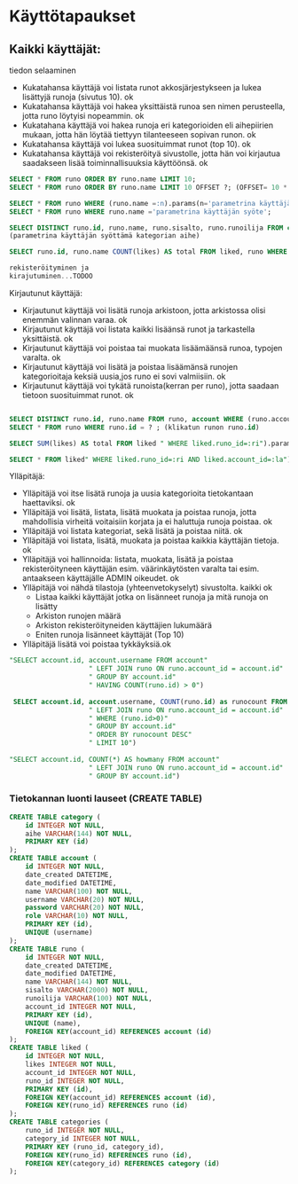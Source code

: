 # Käyttötapaukset

## Kaikki käyttäjät:  
tiedon selaaminen

- Kukatahansa käyttäjä voi  listata  runot akkosjärjestykseen ja lukea lisättyjä runoja (sivutus 10). ok
- Kukatahansa käyttäjä voi hakea yksittäistä runoa sen nimen perusteella, jotta runo löytyisi nopeammin. ok
- Kukatahana käyttäjä voi hakea runoja eri kategorioiden eli aihepiirien mukaan, jotta hän löytää tiettyyn tilanteeseen sopivan runon. ok
- Kukatahansa käyttäjä voi lukea suosituimmat runot (top 10). ok
- Kukatahansa käyttäjä voi rekisteröityä sivustolle, jotta hän voi kirjautua saadakseen lisää toiminnallisuuksia käyttöönsä. ok

```sql
SELECT * FROM runo ORDER BY runo.name LIMIT 10;
SELECT * FROM runo ORDER BY runo.name LIMIT 10 OFFSET ?; (OFFSET= 10 * page, annetaan parametrina)

SELECT * FROM runo WHERE (runo.name =:n).params(n='parametrina käyttäjän syöte'); 
SELECT * FROM runo WHERE runo.name ='parametrina käyttäjän syöte';

SELECT DISTINCT runo.id, runo.name, runo.sisalto, runo.runoilija FROM category, categories, runo WHERE runo.id=categories.runo_id AND categories.category_id=category.id AND category.aihe=:categ.params(categ='käyttäjän syöte')
(parametrina käyttäjän syöttämä kategorian aihe)

SELECT runo.id, runo.name COUNT(likes) AS total FROM liked, runo WHERE runo.id=liked.runo_id GROUP BY likes, runo.name, runo.id" ORDER BY total DESC LIMIT 10;

rekisteröityminen ja
kirajutuminen...TODOO
```

Kirjautunut käyttäjä:

- Kirjautunut käyttäjä voi lisätä runoja arkistoon, jotta arkistossa olisi enemmän valinnan varaa. ok
- Kirjautunut käyttäjä voi listata kaikki lisäänsä runot ja tarkastella yksittäistä. ok
- Kirjautunut käyttäjä voi poistaa tai muokata lisäämäänsä runoa, typojen varalta. ok
- Kirjautunut käyttäjä voi lisätä ja poistaa lisäämänsä runojen kategorioitaja keksiä uusia,jos runo ei sovi valmiisiin. ok
- Kirjautunut käyttäjä voi tykätä runoista(kerran per runo), jotta saadaan tietoon suosituimmat runot. ok


```sql

SELECT DISTINCT runo.id, runo.name FROM runo, account WHERE (runo.account_id =:u)").params(u=user.id);
SELECT * FROM runo WHERE runo.id = ? ; (klikatun runon runo.id)

SELECT SUM(likes) AS total FROM liked " WHERE liked.runo_id=:ri").params(ri=runo.id)     

SELECT * FROM liked" WHERE liked.runo_id=:ri AND liked.account_id=:la").params(ri=runo.id, la=user.id)                

```
Ylläpitäjä:

- Ylläpitäjä voi itse lisätä runoja ja uusia kategorioita tietokantaan haettaviksi. ok
- Ylläpitäjä voi lisätä, listata, lisätä muokata ja poistaa runoja, jotta mahdollisia virheitä voitaisiin korjata ja ei haluttuja runoja poistaa. ok
- Ylläpitäjä voi listata kategoriat, sekä lisätä ja poistaa niitä. ok
- Ylläpitäjä voi listata, lisätä, muokata ja poistaa kaikkia käyttäjän tietoja. ok
- Ylläpitäjä voi hallinnoida: listata, muokata, lisätä ja poistaa rekisteröityneen käyttäjän esim. väärinkäytösten varalta tai esim. antaakseen käyttäjälle ADMIN oikeudet. ok
- Ylläpitäjä voi nähdä tilastoja (yhteenvetokyselyt) sivustolta. kaikki ok
	- Listaa kaikki käyttäjät jotka on lisänneet runoja ja mitä runoja on lisätty
	- Arkiston runojen määrä 
	- Arkiston rekisteröityneiden käyttäjien lukumäärä
	- Eniten runoja lisänneet käyttäjät (Top 10) 
- Ylläpitäjä lisätä voi poistaa tykkäyksiä.ok



```sql
"SELECT account.id, account.username FROM account"
                    " LEFT JOIN runo ON runo.account_id = account.id"
                    " GROUP BY account.id"
                    " HAVING COUNT(runo.id) > 0")
		    
 SELECT account.id, account.username, COUNT(runo.id) as runocount FROM account"
                    " LEFT JOIN runo ON runo.account_id = account.id"
                    " WHERE (runo.id>0)"
                    " GROUP BY account.id"
                    " ORDER BY runocount DESC"
                    " LIMIT 10")
		    
"SELECT account.id, COUNT(*) AS howmany FROM account"
                    " LEFT JOIN runo ON runo.account_id = account.id"
                    " GROUP BY account.id")             

```

### Tietokannan luonti lauseet (CREATE TABLE)

```sql
CREATE TABLE category (
	id INTEGER NOT NULL, 
	aihe VARCHAR(144) NOT NULL, 
	PRIMARY KEY (id)
);
CREATE TABLE account (
	id INTEGER NOT NULL, 
	date_created DATETIME, 
	date_modified DATETIME, 
	name VARCHAR(100) NOT NULL, 
	username VARCHAR(20) NOT NULL, 
	password VARCHAR(20) NOT NULL, 
	role VARCHAR(10) NOT NULL, 
	PRIMARY KEY (id), 
	UNIQUE (username)
);
CREATE TABLE runo (
	id INTEGER NOT NULL, 
	date_created DATETIME, 
	date_modified DATETIME, 
	name VARCHAR(144) NOT NULL, 
	sisalto VARCHAR(2000) NOT NULL, 
	runoilija VARCHAR(100) NOT NULL, 
	account_id INTEGER NOT NULL, 
	PRIMARY KEY (id), 
	UNIQUE (name), 
	FOREIGN KEY(account_id) REFERENCES account (id)
);
CREATE TABLE liked (
	id INTEGER NOT NULL, 
	likes INTEGER NOT NULL, 
	account_id INTEGER NOT NULL, 
	runo_id INTEGER NOT NULL, 
	PRIMARY KEY (id), 
	FOREIGN KEY(account_id) REFERENCES account (id), 
	FOREIGN KEY(runo_id) REFERENCES runo (id)
);
CREATE TABLE categories (
	runo_id INTEGER NOT NULL, 
	category_id INTEGER NOT NULL, 
	PRIMARY KEY (runo_id, category_id), 
	FOREIGN KEY(runo_id) REFERENCES runo (id), 
	FOREIGN KEY(category_id) REFERENCES category (id)
);

```

